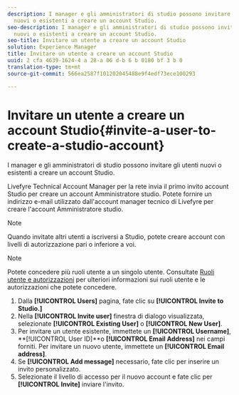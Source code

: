 ```yaml
---
description: I manager e gli amministratori di studio possono invitare gli utenti
  nuovi o esistenti a creare un account Studio.
seo-description: I manager e gli amministratori di studio possono invitare gli utenti
  nuovi o esistenti a creare un account Studio.
seo-title: Invitare un utente a creare un account Studio
solution: Experience Manager
title: Invitare un utente a creare un account Studio
uuid: 2 cfa 4639-1624-4 a 28-a 06 d-b 6 b 0180 bf 3 b 0
translation-type: tm+mt
source-git-commit: 566ea2587f101202045488e9f4edf73ece100293

---
```



# Invitare un utente a creare un account Studio{#invite-a-user-to-create-a-studio-account}

I manager e gli amministratori di studio possono invitare gli utenti nuovi o esistenti a creare un account Studio.

Livefyre Technical Account Manager per la rete invia il primo invito account Studio per creare un account Amministratore studio. Potete fornire un indirizzo e-mail utilizzato dall'account manager tecnico di Livefyre per creare l'account Amministratore studio.

>[!NOTE]
>
>Quando invitate altri utenti a iscriversi a Studio, potete creare account con livelli di autorizzazione pari o inferiore a voi.

>[!NOTE]
>
>Potete concedere più ruoli utente a un singolo utente. Consultate [Ruoli utente e autorizzazioni](../c-users-creating-accounts-with-studio-access/c-user-types.md#c_user_types) per ulteriori informazioni sui ruoli utente e le autorizzazioni che potete concedere.

1. Dalla **[!UICONTROL Users]** pagina, fate clic su **[!UICONTROL Invite to Studio.]**
1. Nella **[!UICONTROL Invite user]** finestra di dialogo visualizzata, selezionate **[!UICONTROL Existing User]** o **[!UICONTROL New User]**.
1. Per invitare un utente esistente, immettete un **[!UICONTROL Username]**, **[!UICONTROL User ID]**o **[!UICONTROL Email Address]** nei campi forniti. Per invitare un nuovo utente, immettete un **[!UICONTROL Email address]**.
1. Se **[!UICONTROL Add message]** necessario, fate clic per inserire un invito personalizzato.
1. Selezionate il livello di accesso per il nuovo account e fate clic per **[!UICONTROL Invite]** inviare l'invito.
